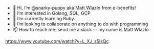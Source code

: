 - 👋 Hi, I’m @snarky-puppy aka Matt Wlazlo from e-benefits!
- 👀 I’m interested in Golang, SQL, GCP
- 🌱 I’m currently learning Ruby.
- 💞️ I’m looking to collaborate on anything to do with programming
- 📫 How to reach me: send me a slack -- my name is Matt Wlazlo

https://www.youtube.com/watch?v=L_XJ_s5IsQc

<!---
snarky-puppy/snarky-puppy is a ✨ special ✨ repository because its `README.md` (this file) appears on your GitHub profile.
You can click the Preview link to take a look at your changes.
--->
